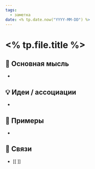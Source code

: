 ```yaml
---
tags:
  - заметка
date: <% tp.date.now("YYYY-MM-DD") %>
---
```

# <% tp.file.title %>

## 📝 Основная мысль
- 

## 💡 Идеи / ассоциации
- 

## 🧩 Примеры
- 

## 🔗 Связи
- [[ ]]

